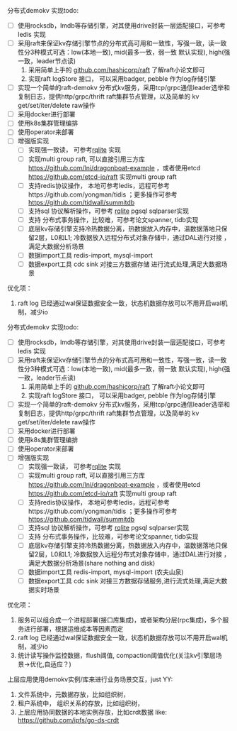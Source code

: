 分布式demokv 实现todo:

- [ ]  使用rocksdb，lmdb等存储引擎，对其使用drive封装一层适配接口，可参考ledis 实现
- [ ]  采用raft来保证kv存储引擎节点的分布式高可用和一致性，写强一致，读一致性分3种模式可选：low(本地一致), mid(最多一致，弱一致 默认实现), high(强一致，leader节点读)
    1. 采用简单上手的 [github.com/hashicorp/raft](http://github.com/hashicorp/raft) 了解raft小论文即可
    2. 实现raft logStore 接口， 可以采用badger, pebble 作为log存储引擎
- [ ]  实现一个简单的raft-demokv 分布式kv服务，采用tcp/grpc通信leader选举和复制日志，提供http/grpc/thrift raft集群节点管理，以及简单的 kv get/set/iter/delete raw操作
- [ ]  采用docker进行部署
- [ ]  使用k8s集群管理编排
- [ ]  使用operator来部署
- [ ]  增强版实现
    - [ ]  实现强一致读， 可参考[rqlite](https://github.com/rqlite/rqlite) 实现
    - [ ]  实现multi group raft, 可以直接引用三方库 https://github.com/lni/dragonboat-example ，或者使用etcd https://github.com/etcd-io/raft 实现multi group raft
    - [ ]  支持redis协议操作， 本地可参考ledis，远程可参考https://github.com/yongman/tidis ；更多操作可参考 https://github.com/tidwall/summitdb
    - [ ]  支持sql 协议解析操作，可参考 [rqlite](https://github.com/rqlite/rqlite) pgsql sqlparser实现
    - [ ]  支持 分布式事务操作，比较难，可参考论文spanner, tidb实现
    - [ ]  底层kv存储引擎支持冷热数据分离，热数据放入内存中，温数据落地只保留2层，L0和L1; 冷数据放入远程分布式对象存储中，通过DAL进行对接 ，满足大数据分析场景
    - [ ]  数据import工具 redis-import, mysql-import
    - [ ]  数据export工具 cdc sink 对接三方数据存储 进行流式处理,满足大数据场景

优化项：

1. raft log 已经通过wal保证数据安全一致，状态机数据存放可以不用开启wal机制，减少io

分布式demokv 实现todo:

- [ ]  使用rocksdb，lmdb等存储引擎，对其使用drive封装一层适配接口，可参考ledis 实现
- [ ]  采用raft来保证kv存储引擎节点的分布式高可用和一致性，写强一致，读一致性分3种模式可选：low(本地一致), mid(最多一致，弱一致 默认实现), high(强一致，leader节点读)
    1. 采用简单上手的 [github.com/hashicorp/raft](http://github.com/hashicorp/raft) 了解raft小论文即可
    2. 实现raft logStore 接口， 可以采用badger, pebble 作为log存储引擎
- [ ]  实现一个简单的raft-demokv 分布式kv服务，采用tcp/grpc通信leader选举和复制日志，提供http/grpc/thrift raft集群节点管理，以及简单的 kv get/set/iter/delete raw操作
- [ ]  采用docker进行部署
- [ ]  使用k8s集群管理编排
- [ ]  使用operator来部署
- [ ]  增强版实现
    - [ ]  实现强一致读， 可参考[rqlite](https://github.com/rqlite/rqlite) 实现
    - [ ]  实现multi group raft, 可以直接引用三方库 https://github.com/lni/dragonboat-example ，或者使用etcd https://github.com/etcd-io/raft 实现multi group raft
    - [ ]  支持redis协议操作， 本地可参考ledis，远程可参考https://github.com/yongman/tidis ；更多操作可参考 https://github.com/tidwall/summitdb
    - [ ]  支持sql 协议解析操作，可参考 [rqlite](https://github.com/rqlite/rqlite) pgsql sqlparser实现
    - [ ]  支持 分布式事务操作，比较难，可参考论文spanner, tidb实现
    - [ ]  底层kv存储引擎支持冷热数据分离，热数据放入内存中，温数据落地只保留2层，L0和L1; 冷数据放入远程分布式对象存储中，通过DAL进行对接 ，满足大数据分析场景(share nothing and disk)
    - [ ]  数据import工具 redis-import, mysql-import (农夫山泉)
    - [ ]  数据export工具 cdc sink 对接三方数据存储服务,进行流式处理,满足大数据实时场景

优化项：

1. 服务可以组合成一个进程部署(接口库集成)，或者架构分层(rpc集成)，多个服务进行部署，根据运维成本等因素而定
2. raft log 已经通过wal保证数据安全一致，状态机数据存放可以不用开启wal机制，减少io
3. 统计读写操作监控数据，flush阈值, compaction阈值优化(关注kv引擎层场景->优化,自适应？)

上层应用使用demokv实例/库来进行业务场景交互，just YY:

1. 文件系统中，元数据存放，比如组织树，
2. 租户系统中， 组织关系的存放，比如组织树，
3. 上层应用协同数据的本地实例存放，比如crdt数据 like: https://github.com/ipfs/go-ds-crdt
